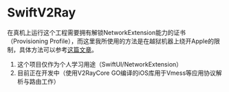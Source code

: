 # SwiftV2Ray
在真机上运行这个工程需要拥有解锁NetworkExtension能力的证书（Provisioning Profile），而这里我所使用的方法是在越狱机器上绕开Apple的限制，具体方法可以参考[这篇文章](https://hello-david.github.io/archives/61787736.html)。

1. 这个项目仅作为个人学习用途（SwiftUI/NetworkExtension）
2. 目前正在开发中（使用V2RayCore GO编译的iOS库用于Vmess等应用协议解析与路由工作）
